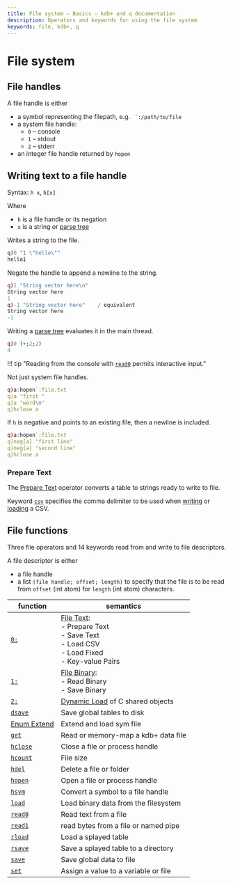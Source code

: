 ```yaml
---
title: File system – Basics – kdb+ and q documentation
description: Operators and keywords for using the file system
keywords: file, kdb+, q
---
```

# File system




## File handles

A file handle is either

-   a symbol representing the filepath, e.g. `` `:/path/to/file``
-   a system file handle:
    +   `0` – console
    +   `1` – stdout
    +   `2` – stderr
-   an integer file handle returned by `hopen`


## Writing text to a file handle

Syntax: `h x`, `h[x]`

Where 

-   `h` is a file handle or its negation
-   `x` is a string or [parse tree](parsetrees.md)

Writes a string to the file.

```q
q)0 "1 \"hello\""
hello1
```

Negate the handle to append a newline to the string.

```q
q)1 "String vector here\n"
String vector here
1
q)-1 "String vector here"    / equivalent
String vector here
-1
```

Writing a [parse tree](parsetrees.md) evaluates it in the main thread.

```q
q)0 (+;2;2)
4
```

!!! tip "Reading from the console with [`read0`](../ref/read0.md#file-handle) permits interactive input."

Not just system file handles.

```q
q)a:hopen`:file.txt
q)a "first "
q)a "word\n"
q)hclose a
```

If `h` is negative and points to an existing file, then a newline is included.

```q
q)a:hopen`:file.txt
q)neg[a] "first line"
q)neg[a] "second line"
q)hclose a
```


### Prepare Text

The [Prepare Text](../ref/file-text.md#prepare-text) operator converts a table to strings ready to write to file. 

Keyword [`csv`](../ref/csv.md) specifies the comma delimiter to be used when [writing](../ref/file-text.md#save-text) or [loading](../ref/file-text.md#load-csv) a CSV.


## File functions

Three file operators and 14 keywords read from and write to file descriptors.

A file descriptor is either 

- a file handle
- a list `(file handle; offset; length)` to specify that the file is to be read from `offset` (int atom) for `length` (int atom) characters. 

function                             | semantics
-------------------------------------|-----------------------
[`0:`](../ref/file-text.md)          | [File Text](../ref/file-text.md):<br>- Prepare Text<br>- Save Text<br>- Load CSV<br>- Load Fixed<br>- Key-value Pairs
[`1:`](../ref/file-binary.md)        | [File Binary](../ref/file-binary.md):<br>- Read Binary<br>- Save Binary
[`2:`](../ref/dynamic-load.md)       | [Dynamic Load](../ref/dynamic-load.md) of C shared objects
[`dsave`](../ref/dsave.md)           | Save global tables to disk
[Enum Extend](../ref/enum-extend.md#filepath) | Extend and load sym file
[`get`](../ref/get.md)               | Read or memory-map a kdb+ data file
[`hclose`](../ref/handles.md#hclose) | Close a file or process handle
[`hcount`](../ref/handles.md#hcount) | File size
[`hdel`](../ref/handles.md#hdel)     | Delete a file or folder
[`hopen`](../ref/handles.md#hopen)   | Open a file or process handle
[`hsym`](../ref/handles.md#hsym)     | Convert a symbol to a file handle
[`load`](../ref/load.md)             | Load binary data from the filesystem
[`read0`](../ref/read0.md)           | Read text from a file
[`read1`](../ref/read1.md)           | read bytes from a file or named pipe
[`rload`](../ref/load.md#rload)      | Load a splayed table
[`rsave`](../ref/save.md#rsave)      | Save a splayed table to a directory
[`save`](../ref/save.md#save)        | Save global data to file
[`set`](../ref/get.md#set)           | Assign a value to a variable or file


